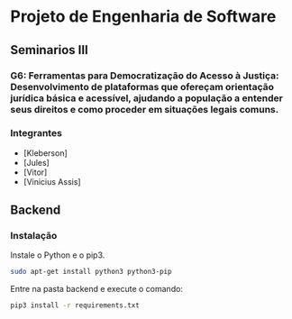 # Projeto de Engenharia de Software
## Seminarios III
### G6: Ferramentas para Democratização do Acesso à Justiça: Desenvolvimento de plataformas que ofereçam orientação jurídica básica e acessível, ajudando a população a entender seus direitos e como proceder em situações legais comuns.

### Integrantes
- [Kleberson]
- [Jules]
- [Vitor]
- [Vinicius Assis]


## Backend

### Instalação

Instale o Python e o pip3.
```bash
sudo apt-get install python3 python3-pip
```

Entre na pasta backend e execute o comando:

```bash
pip3 install -r requirements.txt
```